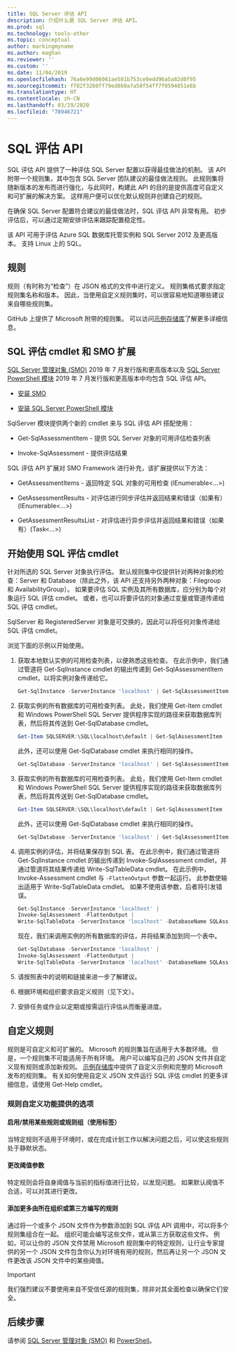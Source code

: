 ```yaml
---
title: SQL Server 评估 API
description: 介绍什么是 SQL Server 评估 API。
ms.prod: sql
ms.technology: tools-other
ms.topic: conceptual
author: markingmyname
ms.author: maghan
ms.reviewer: ''
ms.custom: ''
ms.date: 11/04/2019
ms.openlocfilehash: 76a6e99d06061ae581b753ce0edd96a5a82d0f95
ms.sourcegitcommit: ff82f3260ff79ed860a7a58f54ff7f0594851e6b
ms.translationtype: HT
ms.contentlocale: zh-CN
ms.lasthandoff: 03/29/2020
ms.locfileid: "78946721"
---
```

# <a name="sql-assessment-api"></a>SQL 评估 API

SQL 评估 API 提供了一种评估 SQL Server 配置以获得最佳做法的机制。 该 API 附带一个规则集，其中包含 SQL Server 团队建议的最佳做法规则。 此规则集将随新版本的发布而进行强化，与此同时，构建此 API 的目的是提供高度可自定义和可扩展的解决方案。 这样用户便可以优化默认规则并创建自己的规则。

在确保 SQL Server 配置符合建议的最佳做法时，SQL 评估 API 非常有用。 初步评估后，可以通过定期安排评估来跟踪配置稳定性。

该 API 可用于评估 Azure SQL 数据库托管实例和 SQL Server 2012 及更高版本。 支持 Linux 上的 SQL。

## <a name="rules"></a>规则

规则（有时称为“检查”）在 JSON 格式的文件中进行定义。 规则集格式要求指定规则集名称和版本。 因此，当使用自定义规则集时，可以很容易地知道哪些建议来自哪些规则集。 

GitHub 上提供了 Microsoft 附带的规则集。 可以访问[示例存储库](https://aka.ms/sql-assessment-api)了解更多详细信息。

## <a name="sql-assessment-cmdlets-and-smo-extension"></a>SQL 评估 cmdlet 和 SMO 扩展

[SQL Server 管理对象 (SMO)](../relational-databases/server-management-objects-smo/installing-smo.md) 2019 年 7 月发行版和更高版本以及 [SQL Server PowerShell 模块](../powershell/download-sql-server-ps-module.md) 2019 年 7 月发行版和更高版本中均包含 SQL 评估 API。

* [安装 SMO](../relational-databases/server-management-objects-smo/installing-smo.md)

* [安装 SQL Server PowerShell 模块](../powershell/download-sql-server-ps-module.md)

SqlServer 模块提供两个新的 cmdlet 来与 SQL 评估 API 搭配使用：

* Get-SqlAssessmentItem - 提供 SQL Server 对象的可用评估检查列表 

* Invoke-SqlAssessment - 提供评估结果 

SQL 评估 API 扩展对 SMO Framework 进行补充，该扩展提供以下方法：

* GetAssessmentItems - 返回特定 SQL 对象的可用检查 (IEnumerable<…>)   

* GetAssessmentResults - 对评估进行同步评估并返回结果和错误（如果有）(IEnumerable<…>)   

* GetAssessmentResultsList - 对评估进行异步评估并返回结果和错误（如果有）(Task<…>) 

## <a name="get-started-using-sql-assessment-cmdlets"></a>开始使用 SQL 评估 cmdlet

针对所选的 SQL Server 对象执行评估。 默认规则集中仅提供针对两种对象的检查：Server 和 Database（除此之外，该 API 还支持另外两种对象：Filegroup 和 AvailabilityGroup）。 如果要评估 SQL 实例及其所有数据库，应分别为每个对象运行 SQL 评估 cmdlet。 或者，也可以将要评估的对象通过变量或管道传递给 SQL 评估 cmdlet。

SqlServer 和 RegisteredServer 对象是可交换的，因此可以将任何对象传递给 SQL 评估 cmdlet。

浏览下面的示例以开始使用。

1. 获取本地默认实例的可用检查列表，以便熟悉这些检查。 在此示例中，我们通过管道将 Get-SqlInstance cmdlet 的输出传递到 Get-SqlAssessmentItem cmdlet，以将实例对象传递给它。

    ```powershell
    Get-SqlInstance -ServerInstance 'localhost' | Get-SqlAssessmentItem
    ```

2. 获取实例的所有数据库的可用检查列表。 此处，我们使用 Get-Item cmdlet 和 Windows PowerShell SQL Server 提供程序实现的路径来获取数据库列表，然后将其传送到 Get-SqlDatabase cmdlet。

    ```powershell
    Get-Item SQLSERVER:\SQL\localhost\default | Get-SqlAssessmentItem
    ```

    此外，还可以使用 Get-SqlDatabase cmdlet 来执行相同的操作。

    ```powershell
    Get-SqlDatabase -ServerInstance 'localhost' | Get-SqlAssessmentItem
    ```

3. 获取实例的所有数据库的可用检查列表。 此处，我们使用 Get-Item cmdlet 和 Windows PowerShell SQL Server 提供程序实现的路径来获取数据库列表，然后将其传送到 Get-SqlDatabase cmdlet。

    ```powershell
    Get-Item SQLSERVER:\SQL\localhost\default | Get-SqlAssessmentItem
    ```

    此外，还可以使用 Get-SqlDatabase cmdlet 来执行相同的操作。

    ```powershell
    Get-SqlDatabase -ServerInstance 'localhost' | Get-SqlAssessmentItem
    ```

4. 调用实例的评估，并将结果保存到 SQL 表。 在此示例中，我们通过管道将 Get-SqlInstance cmdlet 的输出传递到 Invoke-SqlAssessment cmdlet，并通过管道将其结果传递给 Write-SqlTableData cmdlet。 在此示例中，Invoke-Assessment cmdlet 与 `-FlattenOutput` 参数一起运行。 此参数使输出适用于 Write-SqlTableData cmdlet。 如果不使用该参数，后者将引发错误。

    ```powershell
    Get-SqlInstance -ServerInstance 'localhost' |
    Invoke-SqlAssessment -FlattenOutput |
    Write-SqlTableData -ServerInstance 'localhost' -DatabaseName SQLAssessmentDemo -SchemaName Assessment -TableName Results -Force
    ```

    现在，我们来调用实例的所有数据库的评估，并将结果添加到同一个表中。

    ```powershell
    Get-SqlDatabase -ServerInstance 'localhost' |
    Invoke-SqlAssessment -FlattenOutput |
    Write-SqlTableData -ServerInstance 'localhost' -DatabaseName SQLAssessmentDemo -SchemaName Assessment -TableName Results -Force
    ```

5. 请按照表中的说明和链接来进一步了解建议。

6. 根据环境和组织要求自定义规则（见下文）。

7. 安排任务或作业以定期或按需运行评估从而衡量进度。

## <a name="customizing-rules"></a>自定义规则

规则是可自定义和可扩展的。 Microsoft 的规则集旨在适用于大多数环境。 但是，一个规则集不可能适用于所有环境。 用户可以编写自己的 JSON 文件并自定义现有规则或添加新规则。 [示例存储库](https://aka.ms/sql-assessment-api)中提供了自定义示例和完整的 Microsoft 发布的规则集。 有关如何使用自定义 JSON 文件运行 SQL 评估 cmdlet 的更多详细信息，请使用 Get-Help cmdlet。

### <a name="options-available-with-rule-customization-feature"></a>规则自定义功能提供的选项

#### <a name="enablingdisabling-certain-rules-or-groups-of-rules-using-tags"></a>启用/禁用某些规则或规则组（使用标签）

当特定规则不适用于环境时，或在完成计划工作以解决问题之后，可以使这些规则处于静默状态。

#### <a name="changing-threshold-parameters"></a>更改阈值参数

特定规则会将自身阈值与当前的指标值进行比较，以发现问题。 如果默认阈值不合适，可以对其进行更改。

#### <a name="adding-more-rules-written-by-you-or-third-parties"></a>添加更多由所在组织或第三方编写的规则

通过将一个或多个 JSON 文件作为参数添加到 SQL 评估 API 调用中，可以将多个规则集组合在一起。 组织可能会编写这些文件，或从第三方获取这些文件。 例如，可以让你的 JSON 文件禁用 Microsoft 规则集中的特定规则，让行业专家提供的另一个 JSON 文件包含你认为对环境有用的规则，然后再让另一个 JSON 文件更改该 JSON 文件中的某些阈值。

> [!IMPORTANT]  
> 我们强烈建议不要使用来自不受信任源的规则集，除非对其全面检查以确保它们安全。

## <a name="next-steps"></a>后续步骤

请参阅 [SQL Server 管理对象 (SMO)](../relational-databases/server-management-objects-smo/overview-smo.md) 和 [PowerShell](../powershell/download-sql-server-ps-module.md)。
